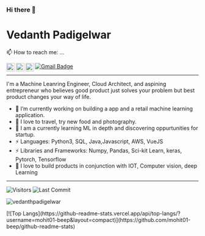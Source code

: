 ### Hi there 👋

<!--
**vedanthpadigelwar/vedanthpadigelwar** is a ✨ _special_ ✨ repository because its `README.md` (this file) appears on your GitHub profile.

Here are some ideas to get you started:

- 🔭 I’m currently working on ...
- 🌱 I’m currently learning ...
- 👯 I’m looking to collaborate on ...
- 🤔 I’m looking for help with ...
- 💬 Ask me about ...
- 📫 How to reach me: ...
- 😄 Pronouns: ...
- ⚡ Fun fact: ...
-->

 # Vedanth Padigelwar
 
📫 How to reach me: ...

<a href="https://twitter.com/VedanthP">
  <img align="left" alt="Mohit's Twitter" width="22px" src="https://cdn.jsdelivr.net/npm/simple-icons@v3/icons/twitter.svg" />
</a>
<a href="https://www.linkedin.com/in/vedanthpadigelwar">
  <img align="left" alt="Mohit's Linkdein" width="22px" src="https://cdn.jsdelivr.net/npm/simple-icons@v3/icons/linkedin.svg" />
</a>
<a href="https://github.com/vedanthpadigelwar">
  <img align="left" alt="vedanthpadigelwar's Github" width="22px" src="https://cdn.jsdelivr.net/npm/simple-icons@v3/icons/github.svg" />
</a>

[![Gmail Badge](https://img.shields.io/badge/-vedanthpadigelwar@gmail.com-c14438?style=flat-square&logo=Gmail&logoColor=white&link=mailto:vedanthpadigelwar@gmail.com)](mailto:vedanthpadigelwar@gmail.com)

 ---

I'm a Machine Leanring Engineer, Cloud Architect, and aspining entrepreneur who believes good product just solves your problem but best product changes your way of life.
 
- 🔭 I’m currently working on building a app and a retail machine learning application.
- 🌱 I  love to travel, try new food and photography.
- 🌱 I am a currently learning ML in depth and discovering oppurtunities for startup.
- ⚡ Languages: Python3, SQL, Java,Javascript, AWS, VueJS
- ⚡ Libraries and Frameworks: Numpy, Pandas, Sci-kit Learn, keras, Pytorch, Tensorflow
- 🌱 I love to build products in conjunction with IOT, Computer vision, deep Learning
 
 ---
<p>
<img alt="Visitors" src="https://komarev.com/ghpvc/?username=vedanthpadigelwar&style=flat&labelColor=black&logo=github&label=PROFILE+VIEWS&color=29bf12"/>
<img alt="Last Commit" src="https://img.shields.io/github/last-commit/vedanthpadigelwar/vedanthpadigelwar?logo=markdown&label=LAST+UPDATE&color=29bf12&style=flat">
</p>
 
<p>
<p align="left"><img src="https://github-readme-stats.vercel.app/api?username=vedanthpadigelwar&show_icons=true" alt="vedanthpadigelwar" /></p>
 [![Top Langs](https://github-readme-stats.vercel.app/api/top-langs/?username=mohit01-beep&layout=compact)](https://github.com/mohit01-beep/github-readme-stats)
</p>
